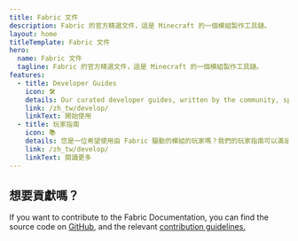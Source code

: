 ```yaml
---
title: Fabric 文件
description: Fabric 的官方精選文件，這是 Minecraft 的一個模組製作工具鏈。
layout: home
titleTemplate: Fabric 文件
hero:
  name: Fabric 文件
  tagline: Fabric 的官方精選文件，這是 Minecraft 的一個模組製作工具鏈。
features:
  - title: Developer Guides
    icon: 🛠️
    details: Our curated developer guides, written by the community, span a wide range of topics from setting up a development environment to more advanced topics, such as rendering and networking.
    link: /zh_tw/develop/
    linkText: 開始使用
  - title: 玩家指南
    icon: 📚
    details: 您是一位希望使用由 Fabric 驅動的模組的玩家嗎？我們的玩家指南可以滿足您的需求。這些指南將幫助您下載、安裝和疑難排解 Fabric 模組。 我們的玩家指南可以滿足您的需求。 這些指南將幫助您下載、安裝和疑難排解 Fabric 模組。
    link: /zh_tw/develop/
    linkText: 閱讀更多
---
```


<div class="vp-doc homepage-container">

## 想要貢獻嗎？

If you want to contribute to the Fabric Documentation, you can find the source code on [GitHub](https://github.com/FabricMC/fabric-docs), and the relevant [contribution guidelines.](/contributing)

</div>
